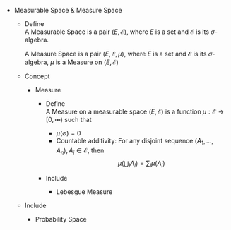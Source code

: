 * Measurable Space & Measure Space
  - Define  
    A Measurable Space is a pair $(E, \mathcal E)$, where $E$ is a set and $\mathcal E$ is its $\sigma$-algebra.

    A Measure Space is a pair $(E, \mathcal E, \mu)$, where $E$ is a set and $\mathcal E$ is its $\sigma$-algebra, $\mu$ is a Measure on $(E, \mathcal E)$  
    
  - Concept  
    * Measure  
      - Define  
        A Measure on a measurable space $(E, \mathcal E)$ is a function $\mu: \mathcal E \to [0, \infty)$ such that 
        - $\mu (\emptyset) = 0$
        - Countable additivity: For any disjoint sequence $(A_1, ..., A_n), A_i \in \mathcal E$, then
          $$\mu \left(\bigcup_i A_i\right) = \sum_i \mu(A_i)$$   

      - Include
        * Lebesgue Measure 

  - Include
    * Probability Space
